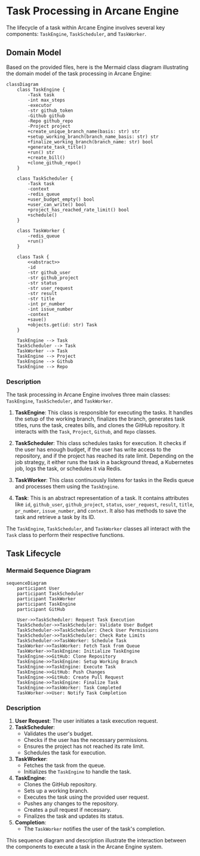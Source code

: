 # Task Processing in Arcane Engine

The lifecycle of a task within Arcane Engine involves several key components: `TaskEngine`, `TaskScheduler`, and `TaskWorker`.

## Domain Model



Based on the provided files, here is the Mermaid class diagram illustrating the domain model of the task processing in Arcane Engine:

```mermaid
classDiagram
    class TaskEngine {
        -Task task
        -int max_steps
        -executor
        -str github_token
        -Github github
        -Repo github_repo
        -Project project
        +create_unique_branch_name(basis: str) str
        +setup_working_branch(branch_name_basis: str) str
        +finalize_working_branch(branch_name: str) bool
        +generate_task_title()
        +run() str
        +create_bill()
        +clone_github_repo()
    }

    class TaskScheduler {
        -Task task
        -context
        -redis_queue
        +user_budget_empty() bool
        +user_can_write() bool
        +project_has_reached_rate_limit() bool
        +schedule()
    }

    class TaskWorker {
        -redis_queue
        +run()
    }

    class Task {
        <<abstract>>
        -id
        -str github_user
        -str github_project
        -str status
        -str user_request
        -str result
        -str title
        -int pr_number
        -int issue_number
        -context
        +save()
        +objects.get(id: str) Task
    }

    TaskEngine --> Task
    TaskScheduler --> Task
    TaskWorker --> Task
    TaskEngine --> Project
    TaskEngine --> Github
    TaskEngine --> Repo
```

### Description
The task processing in Arcane Engine involves three main classes: `TaskEngine`, `TaskScheduler`, and `TaskWorker`.

1. **TaskEngine**: This class is responsible for executing the tasks. It handles the setup of the working branch, finalizes the branch, generates task titles, runs the task, creates bills, and clones the GitHub repository. It interacts with the `Task`, `Project`, `Github`, and `Repo` classes.

2. **TaskScheduler**: This class schedules tasks for execution. It checks if the user has enough budget, if the user has write access to the repository, and if the project has reached its rate limit. Depending on the job strategy, it either runs the task in a background thread, a Kubernetes job, logs the task, or schedules it via Redis.

3. **TaskWorker**: This class continuously listens for tasks in the Redis queue and processes them using the `TaskEngine`.

4. **Task**: This is an abstract representation of a task. It contains attributes like `id`, `github_user`, `github_project`, `status`, `user_request`, `result`, `title`, `pr_number`, `issue_number`, and `context`. It also has methods to save the task and retrieve a task by its ID.

The `TaskEngine`, `TaskScheduler`, and `TaskWorker` classes all interact with the `Task` class to perform their respective functions.

## Task Lifecycle



### Mermaid Sequence Diagram

```mermaid
sequenceDiagram
    participant User
    participant TaskScheduler
    participant TaskWorker
    participant TaskEngine
    participant GitHub

    User->>TaskScheduler: Request Task Execution
    TaskScheduler->>TaskScheduler: Validate User Budget
    TaskScheduler->>TaskScheduler: Check User Permissions
    TaskScheduler->>TaskScheduler: Check Rate Limits
    TaskScheduler->>TaskWorker: Schedule Task
    TaskWorker->>TaskWorker: Fetch Task from Queue
    TaskWorker->>TaskEngine: Initialize TaskEngine
    TaskEngine->>GitHub: Clone Repository
    TaskEngine->>TaskEngine: Setup Working Branch
    TaskEngine->>TaskEngine: Execute Task
    TaskEngine->>GitHub: Push Changes
    TaskEngine->>GitHub: Create Pull Request
    TaskEngine->>TaskEngine: Finalize Task
    TaskEngine->>TaskWorker: Task Completed
    TaskWorker->>User: Notify Task Completion
```

### Description

1. **User Request**: The user initiates a task execution request.
2. **TaskScheduler**:
   - Validates the user's budget.
   - Checks if the user has the necessary permissions.
   - Ensures the project has not reached its rate limit.
   - Schedules the task for execution.
3. **TaskWorker**:
   - Fetches the task from the queue.
   - Initializes the `TaskEngine` to handle the task.
4. **TaskEngine**:
   - Clones the GitHub repository.
   - Sets up a working branch.
   - Executes the task using the provided user request.
   - Pushes any changes to the repository.
   - Creates a pull request if necessary.
   - Finalizes the task and updates its status.
5. **Completion**:
   - The `TaskWorker` notifies the user of the task's completion.

This sequence diagram and description illustrate the interaction between the components to execute a task in the Arcane Engine system.
